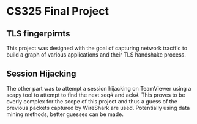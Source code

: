 # CS325 Final Project

## TLS fingerpirnts

This project was designed with the goal of capturing network tracffic to build a graph of various applications and their TLS handshake process. 

## Session Hijacking

The other part was to attempt a session hijacking on TeamViewer using a scapy tool to attempt to find the next seq# and ack#. This proves to be overly complex for the scope of this project and thus a guess of the previous packets captured by WireShark are used. Potentially using data mining methods, better guesses can be made. 
